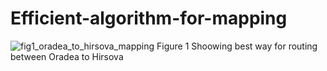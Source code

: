 # Efficient-algorithm-for-mapping

![fig1_oradea_to_hirsova_mapping](https://cloud.githubusercontent.com/assets/8729824/13938868/e908b6d0-ef8c-11e5-88b3-a542549288c3.png)
Figure 1 Shoowing best way for routing between Oradea to Hirsova
